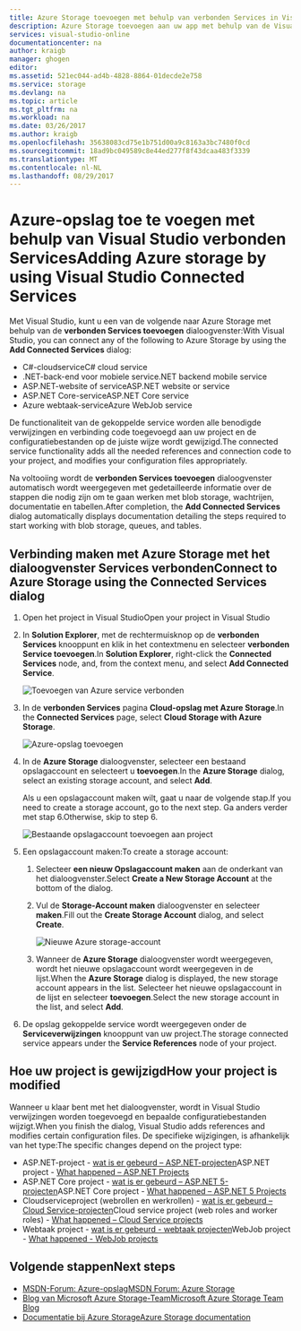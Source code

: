 ```yaml
---
title: Azure Storage toevoegen met behulp van verbonden Services in Visual Studio | Microsoft Docs
description: Azure Storage toevoegen aan uw app met behulp van de Visual Studio verbonden dialoogvenster Services toevoegen
services: visual-studio-online
documentationcenter: na
author: kraigb
manager: ghogen
editor: 
ms.assetid: 521ec044-ad4b-4828-8864-01decde2e758
ms.service: storage
ms.devlang: na
ms.topic: article
ms.tgt_pltfrm: na
ms.workload: na
ms.date: 03/26/2017
ms.author: kraigb
ms.openlocfilehash: 35638083cd75e1b751d00a9c8163a3bc7480f0cd
ms.sourcegitcommit: 18ad9bc049589c8e44ed277f8f43dcaa483f3339
ms.translationtype: MT
ms.contentlocale: nl-NL
ms.lasthandoff: 08/29/2017
---
```

# <a name="adding-azure-storage-by-using-visual-studio-connected-services"></a><span data-ttu-id="80d4d-103">Azure-opslag toe te voegen met behulp van Visual Studio verbonden Services</span><span class="sxs-lookup"><span data-stu-id="80d4d-103">Adding Azure storage by using Visual Studio Connected Services</span></span>
<span data-ttu-id="80d4d-104">Met Visual Studio, kunt u een van de volgende naar Azure Storage met behulp van de **verbonden Services toevoegen** dialoogvenster:</span><span class="sxs-lookup"><span data-stu-id="80d4d-104">With Visual Studio, you can connect any of the following to Azure Storage by using the **Add Connected Services** dialog:</span></span>

- <span data-ttu-id="80d4d-105">C#-cloudservice</span><span class="sxs-lookup"><span data-stu-id="80d4d-105">C# cloud service</span></span>
- <span data-ttu-id="80d4d-106">.NET-back-end voor mobiele service</span><span class="sxs-lookup"><span data-stu-id="80d4d-106">.NET backend mobile service</span></span>
- <span data-ttu-id="80d4d-107">ASP.NET-website of service</span><span class="sxs-lookup"><span data-stu-id="80d4d-107">ASP.NET website or service</span></span>
- <span data-ttu-id="80d4d-108">ASP.NET Core-service</span><span class="sxs-lookup"><span data-stu-id="80d4d-108">ASP.NET Core service</span></span>
- <span data-ttu-id="80d4d-109">Azure webtaak-service</span><span class="sxs-lookup"><span data-stu-id="80d4d-109">Azure WebJob service</span></span> 

<span data-ttu-id="80d4d-110">De functionaliteit van de gekoppelde service worden alle benodigde verwijzingen en verbinding code toegevoegd aan uw project en de configuratiebestanden op de juiste wijze wordt gewijzigd.</span><span class="sxs-lookup"><span data-stu-id="80d4d-110">The connected service functionality adds all the needed references and connection code to your project, and modifies your configuration files appropriately.</span></span> 

<span data-ttu-id="80d4d-111">Na voltooiing wordt de **verbonden Services toevoegen** dialoogvenster automatisch wordt weergegeven met gedetailleerde informatie over de stappen die nodig zijn om te gaan werken met blob storage, wachtrijen, documentatie en tabellen.</span><span class="sxs-lookup"><span data-stu-id="80d4d-111">After completion, the **Add Connected Services** dialog automatically displays documentation detailing the steps required to start working with blob storage, queues, and tables.</span></span>

## <a name="connect-to-azure-storage-using-the-connected-services-dialog"></a><span data-ttu-id="80d4d-112">Verbinding maken met Azure Storage met het dialoogvenster Services verbonden</span><span class="sxs-lookup"><span data-stu-id="80d4d-112">Connect to Azure Storage using the Connected Services dialog</span></span>
1. <span data-ttu-id="80d4d-113">Open het project in Visual Studio</span><span class="sxs-lookup"><span data-stu-id="80d4d-113">Open your project in Visual Studio</span></span>

1. <span data-ttu-id="80d4d-114">In **Solution Explorer**, met de rechtermuisknop op de **verbonden Services** knooppunt en klik in het contextmenu en selecteer **verbonden Service toevoegen**.</span><span class="sxs-lookup"><span data-stu-id="80d4d-114">In **Solution Explorer**, right-click the **Connected Services** node, and, from the context menu, and select **Add Connected Service**.</span></span>
   
    ![Toevoegen van Azure service verbonden](./media/vs-azure-tools-connected-services-storage/IC796702.png)

1. <span data-ttu-id="80d4d-116">In de **verbonden Services** pagina **Cloud-opslag met Azure Storage**.</span><span class="sxs-lookup"><span data-stu-id="80d4d-116">In the **Connected Services** page, select **Cloud Storage with Azure Storage**.</span></span>
   
    ![Azure-opslag toevoegen](./media/vs-azure-tools-connected-services-storage/add-azure-storage.png)

1. <span data-ttu-id="80d4d-118">In de **Azure Storage** dialoogvenster, selecteer een bestaand opslagaccount en selecteert u **toevoegen**.</span><span class="sxs-lookup"><span data-stu-id="80d4d-118">In the **Azure Storage** dialog, select an existing storage account, and select **Add**.</span></span>
   
    <span data-ttu-id="80d4d-119">Als u een opslagaccount maken wilt, gaat u naar de volgende stap.</span><span class="sxs-lookup"><span data-stu-id="80d4d-119">If you need to create a storage account, go to the next step.</span></span> <span data-ttu-id="80d4d-120">Ga anders verder met stap 6.</span><span class="sxs-lookup"><span data-stu-id="80d4d-120">Otherwise, skip to step 6.</span></span>
    
    ![Bestaande opslagaccount toevoegen aan project](./media/vs-azure-tools-connected-services-storage/select-azure-storage-account.png)

1. <span data-ttu-id="80d4d-122">Een opslagaccount maken:</span><span class="sxs-lookup"><span data-stu-id="80d4d-122">To create a storage account:</span></span> 
   
   1. <span data-ttu-id="80d4d-123">Selecteer **een nieuw Opslagaccount maken** aan de onderkant van het dialoogvenster.</span><span class="sxs-lookup"><span data-stu-id="80d4d-123">Select **Create a New Storage Account** at the bottom of the dialog.</span></span>

   1. <span data-ttu-id="80d4d-124">Vul de **Storage-Account maken** dialoogvenster en selecteer **maken**.</span><span class="sxs-lookup"><span data-stu-id="80d4d-124">Fill out the **Create Storage Account** dialog, and select **Create**.</span></span>
      
       ![Nieuwe Azure storage-account](./media/vs-azure-tools-connected-services-storage/create-storage-account.png)
      
   1. <span data-ttu-id="80d4d-126">Wanneer de **Azure Storage** dialoogvenster wordt weergegeven, wordt het nieuwe opslagaccount wordt weergegeven in de lijst.</span><span class="sxs-lookup"><span data-stu-id="80d4d-126">When the **Azure Storage** dialog is displayed, the new storage account appears in the list.</span></span> <span data-ttu-id="80d4d-127">Selecteer het nieuwe opslagaccount in de lijst en selecteer **toevoegen**.</span><span class="sxs-lookup"><span data-stu-id="80d4d-127">Select the new storage account in the list, and select **Add**.</span></span>

1. <span data-ttu-id="80d4d-128">De opslag gekoppelde service wordt weergegeven onder de **Serviceverwijzingen** knooppunt van uw project.</span><span class="sxs-lookup"><span data-stu-id="80d4d-128">The storage connected service appears under the **Service References** node of your project.</span></span>
   
## <a name="how-your-project-is-modified"></a><span data-ttu-id="80d4d-129">Hoe uw project is gewijzigd</span><span class="sxs-lookup"><span data-stu-id="80d4d-129">How your project is modified</span></span>
<span data-ttu-id="80d4d-130">Wanneer u klaar bent met het dialoogvenster, wordt in Visual Studio verwijzingen worden toegevoegd en bepaalde configuratiebestanden wijzigt.</span><span class="sxs-lookup"><span data-stu-id="80d4d-130">When you finish the dialog, Visual Studio adds references and modifies certain configuration files.</span></span> <span data-ttu-id="80d4d-131">De specifieke wijzigingen, is afhankelijk van het type:</span><span class="sxs-lookup"><span data-stu-id="80d4d-131">The specific changes depend on the project type:</span></span> 

- <span data-ttu-id="80d4d-132">ASP.NET-project - [wat is er gebeurd – ASP.NET-projecten](http://go.microsoft.com/fwlink/p/?LinkId=513126)</span><span class="sxs-lookup"><span data-stu-id="80d4d-132">ASP.NET project - [What happened – ASP.NET Projects](http://go.microsoft.com/fwlink/p/?LinkId=513126)</span></span>
- <span data-ttu-id="80d4d-133">ASP.NET Core project - [wat is er gebeurd – ASP.NET 5-projecten](http://go.microsoft.com/fwlink/p/?LinkId=513124)</span><span class="sxs-lookup"><span data-stu-id="80d4d-133">ASP.NET Core project - [What happened – ASP.NET 5 Projects](http://go.microsoft.com/fwlink/p/?LinkId=513124)</span></span> 
- <span data-ttu-id="80d4d-134">Cloudserviceproject (webrollen en werkrollen) - [wat is er gebeurd – Cloud Service-projecten](http://go.microsoft.com/fwlink/p/?LinkId=516965)</span><span class="sxs-lookup"><span data-stu-id="80d4d-134">Cloud service project (web roles and worker roles) - [What happened – Cloud Service projects](http://go.microsoft.com/fwlink/p/?LinkId=516965)</span></span>
- <span data-ttu-id="80d4d-135">Webtaak project - [wat is er gebeurd - webtaak projecten](visual-studio/vs-storage-webjobs-what-happened.md)</span><span class="sxs-lookup"><span data-stu-id="80d4d-135">WebJob project - [What happened - WebJob projects](visual-studio/vs-storage-webjobs-what-happened.md)</span></span>

## <a name="next-steps"></a><span data-ttu-id="80d4d-136">Volgende stappen</span><span class="sxs-lookup"><span data-stu-id="80d4d-136">Next steps</span></span>
- [<span data-ttu-id="80d4d-137">MSDN-Forum: Azure-opslag</span><span class="sxs-lookup"><span data-stu-id="80d4d-137">MSDN Forum: Azure Storage</span></span>](https://social.msdn.microsoft.com/forums/azure/home?forum=windowsazuredata)
- [<span data-ttu-id="80d4d-138">Blog van Microsoft Azure Storage-Team</span><span class="sxs-lookup"><span data-stu-id="80d4d-138">Microsoft Azure Storage Team Blog</span></span>](http://blogs.msdn.com/b/windowsazurestorage/)
- [<span data-ttu-id="80d4d-139">Documentatie bij Azure Storage</span><span class="sxs-lookup"><span data-stu-id="80d4d-139">Azure Storage documentation</span></span>](https://docs.microsoft.com/azure/storage/)
